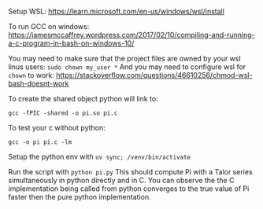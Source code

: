 
Setup WSL:
https://learn.microsoft.com/en-us/windows/wsl/install

To run GCC on windows:
https://jamesmccaffrey.wordpress.com/2017/02/10/compiling-and-running-a-c-program-in-bash-on-windows-10/


You may need to make sure that the project files are owned by your wsl linus users: `sudo chown my_user *`
And you may need to configure wsl for `chown` to work:
https://stackoverflow.com/questions/46610256/chmod-wsl-bash-doesnt-work

To create the shared object python will link to:

`gcc -fPIC -shared -o pi.so pi.c` 

To test your c without python:

`gcc -o pi pi.c -lm`


Setup the python env with `uv sync; /venv/bin/activate`

Run the script with `python pi.py`
This should compute Pi with a Talor series simultaneously in python directly
and in C. You can observe the the C implementation being called from python
converges to the true value of Pi faster then the pure python implementation.
